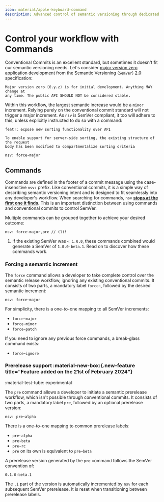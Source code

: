 ```yaml
---
icon: material/apple-keyboard-command
description: Advanced control of semantic versioning through dedicated commands
---
```


# Control your workflow with Commands

Conventional Commits is an excellent standard, but sometimes it doesn't fit our semantic versioning needs. Let's consider <u>major version zero</u> application development from the Semantic Versioning (`SemVer`) [2.0](https://semver.org/) specification:

```{ .text .no-select .no-copy }
Major version zero (0.y.z) is for initial development. Anything MAY change at
any time. The public API SHOULD NOT be considered stable.
```

Within this workflow, the largest semantic increase would be a `minor` increment. Relying purely on the conventional commit standard will not trigger a major increment. As `nsv` is SemVer compliant, it too will adhere to this, unless explicitly instructed to do so with a command:

```{ .text .no-select .no-copy hl_lines="6" }
feat!: expose new sorting functionality over API

To enable support for server-side sorting, the existing structure of the request
body has been modified to compartmentalize sorting criteria

nsv: force~major
```

## Commands

Commands are defined in the footer of a commit message using the case-insensitive `nsv:` prefix. Like conventional commits, it is a simple way of describing semantic versioning intent and is designed to fit seamlessly into any developer's workflow. When searching for commands, `nsv` <u>**stops at the first one it finds**</u>. This is an important distinction between using commands and conventional commits to control SemVer.

Multiple commands can be grouped together to achieve your desired outcome:

```{ .go .annotate .no-select .no-copy }
nsv: force~major,pre // (1)!
```

1. If the existing SemVer was `< 1.0.0`, these commands combined would generate a SemVer of `1.0.0-beta.1`. Read on to discover how these commands work.

### Forcing a semantic increment

The `force` command allows a developer to take complete control over the semantic release workflow, ignoring any existing conventional commits. It consists of two parts, a mandatory label `force~`, followed by the desired semantic increment:

```{ .text .no-select .no-copy }
nsv: force~major
```

For simplicity, there is a one-to-one mapping to all SemVer increments:

- `force~major`
- `force~minor`
- `force~patch`

If you need to ignore any previous force commands, a break-glass command exists:

- `force~ignore`

### Prerelease support :material-new-box:{.new-feature title="Feature added on the 21st of February 2024"}

<span class="rounded-pill">:material-test-tube: experimental</span>

The `pre` command allows a developer to initiate a semantic prerelease workflow, which isn't possible through conventional commits. It consists of two parts, a mandatory label `pre`, followed by an optional prerelease version:

```{ .text .no-select .no-copy }
nsv: pre~alpha
```

There is a one-to-one mapping to common prerelease labels:

- `pre~alpha`
- `pre~beta`
- `pre~rc`
- `pre` on its own is equivalent to `pre~beta`

A prerelease version generated by the `pre` command follows the SemVer convention of:

```{ .text .no-select .no-copy }
0.1.0-beta.1
```

The `.1` part of the version is automatically incremented by `nsv` for each subsequent SemVer prerelease. It is reset when transitioning between prerelease labels.
